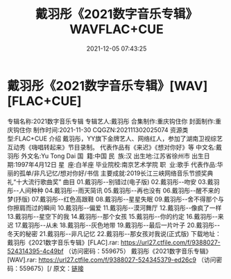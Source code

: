 ﻿---
title: 戴羽彤《2021数字音乐专辑》WAVFLAC+CUE
date: 2021-12-05 07:43:25
categories: 新碟专辑、稀有等精品
tags: 华语中文
---
# 戴羽彤《2021数字音乐专辑》[WAV][FLAC+CUE]

专辑名称:2021数字音乐专辑
专辑艺人:戴羽彤
合集制作:重庆钩住你
封面制作:重庆钩住你
制作时间:2021-11-30
CQGZN:202111302025074
资源类型:FLAC+CUE
介绍
戴羽彤，YY旗下金牌艺人、网络红人，参加了湖南卫视综艺互动秀《嗨唱转起来》节目录制。
代表作品有《来迟》《想对你好》等
中文名:戴羽彤
外文名:Yu Tong Dai
国  籍:中国
民  族:汉
出生地:江苏省徐州市
出生日期:1997年4月12日
星  座:白羊座
毕业院校:南京艺术学院
职  业:歌手
代表作品:华丽的孤单/非凡记忆/想对你好/书信
主要成就:2019长江三峡网络音乐节颁奖典礼“十大流行歌曲奖”
曲目
01.戴羽彤--别错过(电子版)
02.戴羽彤--吻安
03.戴羽彤--人间种种
04.戴羽彤--雨天简讯
05.戴羽彤--再也没有
06.戴羽彤--醒不来的梦(抒版)
07.戴羽彤--红色高跟鞋
08.戴羽彤--星星失眠
09.戴羽彤--舍不得那个与你擦肩而过的瞬间
10.戴羽彤--偏爱
11.戴羽彤--漠河舞厅
12.戴羽彤--像疯了一样
13.戴羽彤--星空下的我
14.戴羽彤--那个女孩
15.戴羽彤--你的约定
16.戴羽彤--来迟
17.戴羽彤--从未
18.戴羽彤--灰色地带
19.戴羽彤--最后一片叶子
20.戴羽彤--冬天的秘密
21.戴羽彤--非凡记忆
22.戴羽彤--那女孩对我说(正式版)
下载地址：
戴羽彤《2021数字音乐专辑》[FLAC].rar: https://url27.ctfile.com/f/9388027-524314395-4c49bf
（访问密码：559675）
戴羽彤《2021数字音乐专辑》[WAV].rar: https://url27.ctfile.com/f/9388027-524345379-ed26c9
（访问密码：559675）[/
原文：[链接](https://blog.sina.com.cn/s/blog_1647c7e7601030v1s.html)